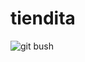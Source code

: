 # tiendita


![git bush](https://github.com/Albertojose241434/tiendita/assets/127440579/fa97b1c4-a92b-4647-a4a4-30b971747265)

